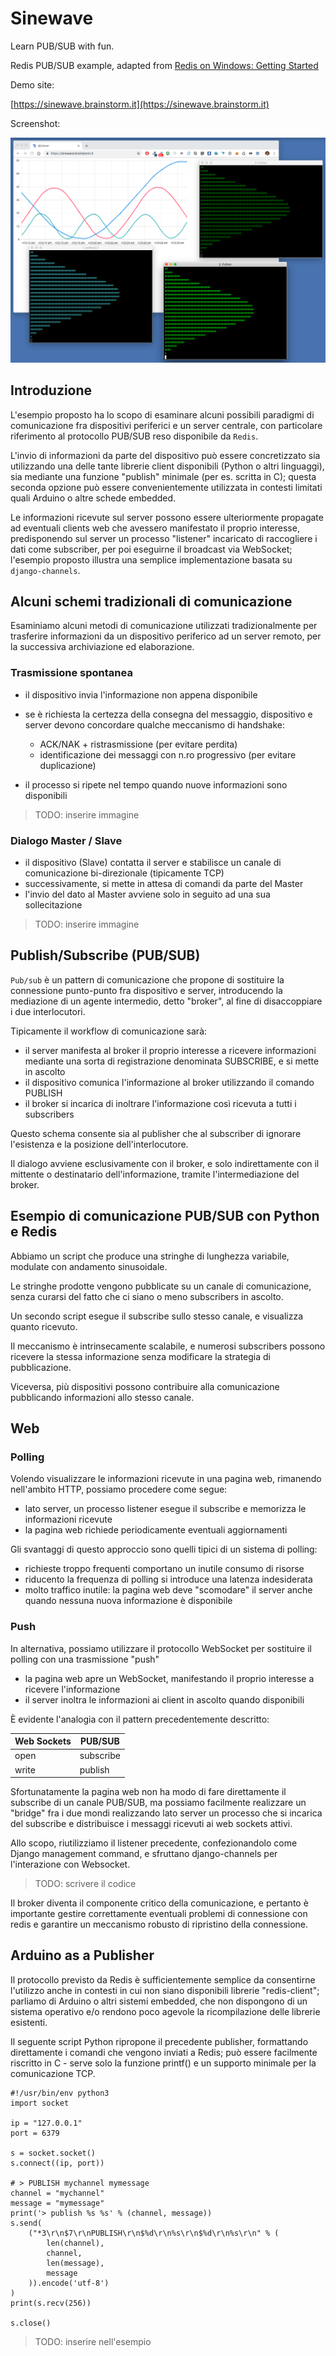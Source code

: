 
Sinewave
========

Learn PUB/SUB with fun.

Redis PUB/SUB example, adapted from [Redis on Windows: Getting Started](https://channel9.msdn.com/Blogs/Interoperability/Redis-on-Windows-Getting-Started)

Demo site:

[https://sinewave.brainstorm.it](https://sinewave.brainstorm.it)

Screenshot:

![screenshot](screenshot.png)


## Introduzione

L'esempio proposto ha lo scopo di esaminare alcuni possibili paradigmi di comunicazione fra dispositivi periferici e un server centrale, con particolare riferimento al protocollo PUB/SUB reso disponibile da `Redis`.

L'invio di informazioni da parte del dispositivo può essere concretizzato sia utilizzando una delle tante librerie client disponibili (Python o altri linguaggi), sia mediante una funzione "publish" minimale (per es. scritta in C); questa seconda opzione può essere convenientemente utilizzata in contesti limitati quali Arduino o altre schede embedded.

Le informazioni ricevute sul server possono essere ulteriormente propagate ad eventuali clients web che avessero manifestato il proprio interesse, predisponendo sul server un processo "listener" incaricato di raccogliere i dati come subscriber, per poi eseguirne il broadcast via WebSocket; l'esempio proposto illustra una semplice implementazione basata su `django-channels`.


## Alcuni schemi tradizionali di comunicazione

Esaminiamo alcuni metodi di comunicazione utilizzati tradizionalmente per trasferire
informazioni da un dispositivo periferico ad un server remoto,
per la successiva archiviazione ed elaborazione.

### Trasmissione spontanea

- il dispositivo invia l'informazione non appena disponibile
- se è richiesta la certezza della consegna del messaggio,
  dispositivo e server devono concordare qualche meccanismo di handshake:

    + ACK/NAK + ristrasmissione (per evitare perdita)
    + identificazione dei messaggi con n.ro progressivo (per evitare duplicazione)

- il processo si ripete nel tempo quando nuove informazioni sono disponibili

>TODO: inserire immagine

### Dialogo Master / Slave

- il dispositivo (Slave) contatta il server e stabilisce un canale di comunicazione
  bi-direzionale (tipicamente TCP)
- successivamente, si mette in attesa di comandi da parte del Master
- l'invio del dato al Master avviene solo in seguito ad una sua sollecitazione

>TODO: inserire immagine

## Publish/Subscribe (PUB/SUB)

`Pub/sub` è un pattern di comunicazione che propone di sostituire la connessione
punto-punto fra dispositivo e server, introducendo la mediazione di un agente
intermedio, detto "broker", al fine di disaccoppiare i due interlocutori.

Tipicamente il workflow di comunicazione sarà:

- il server manifesta al broker il proprio interesse a ricevere informazioni
  mediante una sorta di registrazione denominata SUBSCRIBE, e si mette in ascolto
- il dispositivo comunica l'informazione al broker utilizzando il comando PUBLISH
- il broker si incarica di inoltrare l'informazione così ricevuta a tutti i subscribers

Questo schema consente sia al publisher che al subscriber di ignorare
l'esistenza e la posizione dell'interlocutore.

Il dialogo avviene esclusivamente con il broker, e solo indirettamente con il
mittente o destinatario dell'informazione, tramite l'intermediazione del broker.


## Esempio di comunicazione PUB/SUB con Python e Redis

Abbiamo un script che produce una stringhe di lunghezza variabile, modulate con andamento sinusoidale.

Le stringhe prodotte vengono pubblicate su un canale di comunicazione, senza curarsi del fatto che ci siano o meno subscribers in ascolto.

Un secondo script esegue il subscribe sullo stesso canale, e visualizza quanto ricevuto.

Il meccanismo è intrinsecamente scalabile, e numerosi subscribers possono ricevere la stessa informazione senza modificare la strategia di pubblicazione.

Viceversa, più dispositivi possono contribuire alla comunicazione pubblicando informazioni allo stesso canale.


## Web

### Polling

Volendo visualizzare le informazioni ricevute in una pagina web, rimanendo nell'ambito HTTP, possiamo procedere come segue:

- lato server, un processo listener esegue il subscribe
  e memorizza le informazioni ricevute
- la pagina web richiede periodicamente eventuali aggiornamenti

Gli svantaggi di questo approccio sono quelli tipici di un sistema di polling:

- richieste troppo frequenti comportano un inutile consumo di risorse
- riducento la frequenza di polling si introduce una latenza indesiderata
- molto traffico inutile: la pagina web deve "scomodare" il server anche quando
  nessuna nuova informazione è disponibile

### Push

In alternativa, possiamo utilizzare il protocollo WebSocket per sostituire il
polling con una trasmissione "push"

- la pagina web apre un WebSocket, manifestando il proprio interesse a ricevere
  l'informazione
- il server inoltra le informazioni ai client in ascolto quando disponibili

È evidente l'analogia con il pattern precedentemente descritto:

| Web Sockets     | PUB/SUB   |
|-----------------|-----------|
| open            | subscribe |
| write           | publish   |


Sfortunatamente la pagina web non ha modo di fare direttamente il subscribe di un canale PUB/SUB, ma possiamo facilmente realizzare un "bridge" fra i due mondi realizzando lato server un processo che si incarica del subscribe e distribuisce
i messaggi ricevuti ai web sockets attivi.

Allo scopo, riutilizziamo il listener precedente, confezionandolo come Django management command, e sfruttano django-channels per l'interazione con Websocket.

>TODO: scrivere il codice

Il broker diventa il componente critico della comunicazione, e pertanto è importante gestire correttamente eventuali problemi di connessione con redis e garantire un meccanismo robusto di ripristino della connessione.


## Arduino as a Publisher

Il protocollo previsto da Redis è sufficientemente semplice da consentirne l'utilizzo anche in contesti in cui non siano disponibili librerie "redis-client"; parliamo di Arduino o altri sistemi embedded, che non dispongono di un sistema operativo e/o rendono poco agevole la ricompilazione delle librerie esistenti.

Il seguente script Python ripropone il precedente publisher, formattando direttamente i comandi che vengono inviati a Redis; può essere facilmente riscritto in C - serve solo la funzione printf() e un supporto minimale per la comunicazione TCP.


    #!/usr/bin/env python3
    import socket

    ip = "127.0.0.1"
    port = 6379

    s = socket.socket()
    s.connect((ip, port))

    # > PUBLISH mychannel mymessage
    channel = "mychannel"
    message = "mymessage"
    print('> publish %s %s' % (channel, message))
    s.send(
        ("*3\r\n$7\r\nPUBLISH\r\n$%d\r\n%s\r\n$%d\r\n%s\r\n" % (
            len(channel),
            channel,
            len(message),
            message
        )).encode('utf-8')
    )
    print(s.recv(256))

    s.close()

>TODO: inserire nell'esempio

